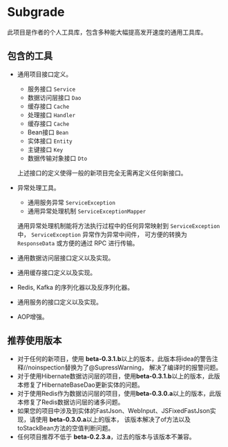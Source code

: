 # Subgrade

此项目是作者的个人工具库，包含多种能大幅提高发开速度的通用工具库。

## 包含的工具

* 通用项目接口定义。
  * 服务接口 `Service`
  * 数据访问层接口 `Dao`
  * 缓存接口 `Cache`
  * 处理接口 `Handler`
  * 缓存接口 `Cache`
  * Bean接口 `Bean`
  * 实体接口 `Entity`
  * 主键接口 `Key`
  * 数据传输对象接口 `Dto`
  
  上述接口的定义使得一般的新项目完全无需再定义任何新接口。

* 异常处理工具。
  * 通用服务异常 `ServiceException`
  * 通用异常处理机制 `ServiceExceptionMapper`

  通用异常处理机制能将方法执行过程中的任何异常映射到 `ServiceException` 中， `ServiceException` 异常作为异常中间件，
  可方便的转换为 `ResponseData` 或方便的通过 RPC 进行传输。

* 通用数据访问层接口定义以及实现。
* 通用缓存接口定义以及实现。
* Redis, Kafka 的序列化器以及反序列化器。
* 通用服务的接口定义以及实现。
* AOP增强。

## 推荐使用版本

* 对于任何的新项目，使用 **beta-0.3.1.b**以上的版本，此版本将idea的警告注释//noinspection替换为了@SupressWarning，
解决了编译时的报警问题。
* 对于使用Hibernate数据访问层的项目，使用**beta-0.3.1.b**以上的版本，此版本修复了HibernateBaseDao更新实体的问题。
* 对于使用Redis作为数据访问层的项目，使用**beta-0.3.0.a**以上的版本，此版本修复了Redis数据访问层的诸多问题。
* 如果您的项目中涉及到实体的FastJson、WebInput、JSFixedFastJson实现，请使用 **beta-0.3.0.a**以上的版本，
该版本解决了of方法以及toStackBean方法的空值判断问题。
* 任何项目推荐不低于 **beta-0.2.3.a**，过去的版本与该版本不兼容。
